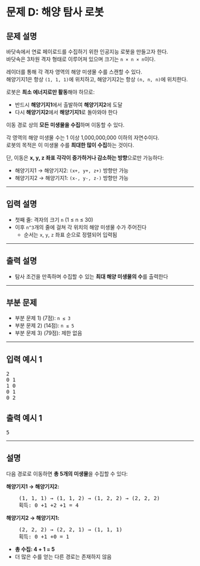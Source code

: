 # 문제 D: 해양 탐사 로봇

## 문제 설명

바닷속에서 연료 페이로드를 수집하기 위한 인공지능 로봇을 만들고자 한다.  
바닷속은 3차원 격자 형태로 이루어져 있으며 크기는 `n × n × n`이다.

레이더를 통해 각 격자 영역의 해양 미생물 수를 스캔할 수 있다.  
해양기지1은 항상 `(1, 1, 1)`에 위치하고, 해양기지2는 항상 `(n, n, n)`에 위치한다.

로봇은 **최소 에너지로만 활동**해야 하므로:

- 반드시 **해양기지1**에서 출발하여 **해양기지2**에 도달
- 다시 **해양기지2**에서 **해양기지1**로 돌아와야 한다

이동 경로 상의 **모든 미생물을 수집**하며 이동할 수 있다.

각 영역의 해양 미생물 수는 1 이상 1,000,000,000 이하의 자연수이다.  
로봇의 목적은 이 미생물 수를 **최대한 많이 수집**하는 것이다.

단, 이동은 **x, y, z 좌표 각각이 증가하거나 감소하는 방향**으로만 가능하다:

- 해양기지1 → 해양기지2: `(x+, y+, z+)` 방향만 가능
- 해양기지2 → 해양기지1: `(x-, y-, z-)` 방향만 가능

---

## 입력 설명

- 첫째 줄: 격자의 크기 `n` (1 ≤ n ≤ 30)
- 이후 `n^3`개의 줄에 걸쳐 각 위치의 해양 미생물 수가 주어진다  
  - 순서는 `x`, `y`, `z` 좌표 순으로 정렬되어 입력됨

---

## 출력 설명

- 탐사 조건을 만족하며 수집할 수 있는 **최대 해양 미생물의 수**를 출력한다

---

## 부분 문제

- 부분 문제 1) (7점): `n ≤ 3`
- 부분 문제 2) (14점): `n ≤ 5`
- 부분 문제 3) (79점): 제한 없음

---

## 입력 예시 1
<pre>
2
0 1
1 0
0 1
0 2
</pre>

## 출력 예시 1
<pre>
5
</pre>

---

## 설명

다음 경로로 이동하면 **총 5개의 미생물**을 수집할 수 있다:

**해양기지1 → 해양기지2:**
<pre>
    (1, 1, 1) → (1, 1, 2) → (1, 2, 2) → (2, 2, 2)
    획득: 0 +1 +2 +1 = 4
</pre>


**해양기지2 → 해양기지1:**
<pre>
    (2, 2, 2) → (2, 2, 1) → (1, 1, 1)
    획득: 0 +1 +0 = 1
</pre>


- **총 수집: 4 + 1 = 5**
- 더 많은 수를 얻는 다른 경로는 존재하지 않음